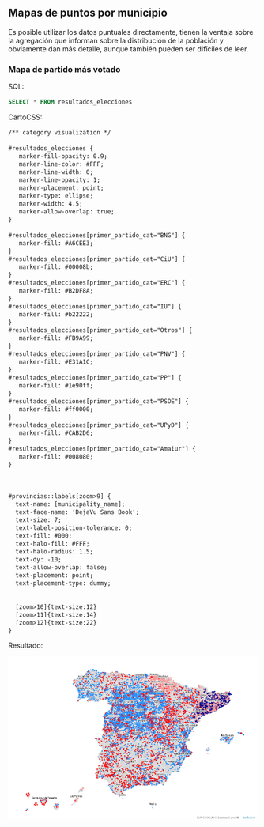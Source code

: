 ## Mapas de puntos por municipio

Es posible utilizar los datos puntuales directamente, tienen la ventaja sobre la agregación que informan sobre la distribución de la población y obviamente dan más detalle, aunque también pueden ser difíciles de leer.

### Mapa de partido más votado

SQL:

```sql
SELECT * FROM resultados_elecciones
```

CartoCSS:

```
/** category visualization */

#resultados_elecciones {
   marker-fill-opacity: 0.9;
   marker-line-color: #FFF;
   marker-line-width: 0;
   marker-line-opacity: 1;
   marker-placement: point;
   marker-type: ellipse;
   marker-width: 4.5;
   marker-allow-overlap: true;
}

#resultados_elecciones[primer_partido_cat="BNG"] {
   marker-fill: #A6CEE3;
}
#resultados_elecciones[primer_partido_cat="CiU"] {
   marker-fill: #00008b;
}
#resultados_elecciones[primer_partido_cat="ERC"] {
   marker-fill: #B2DF8A;
}
#resultados_elecciones[primer_partido_cat="IU"] {
   marker-fill: #b22222;
}
#resultados_elecciones[primer_partido_cat="Otros"] {
   marker-fill: #FB9A99;
}
#resultados_elecciones[primer_partido_cat="PNV"] {
   marker-fill: #E31A1C;
}
#resultados_elecciones[primer_partido_cat="PP"] {
   marker-fill: #1e90ff;
}
#resultados_elecciones[primer_partido_cat="PSOE"] {
   marker-fill: #ff0000;
}
#resultados_elecciones[primer_partido_cat="UPyD"] {
   marker-fill: #CAB2D6;
}
#resultados_elecciones[primer_partido_cat="Amaiur"] {
   marker-fill: #008080;
}



#provincias::labels[zoom>9] {
  text-name: [municipality_name];
  text-face-name: 'DejaVu Sans Book';
  text-size: 7;
  text-label-position-tolerance: 0;
  text-fill: #000;
  text-halo-fill: #FFF;
  text-halo-radius: 1.5;
  text-dy: -10;
  text-allow-overlap: false;
  text-placement: point;
  text-placement-type: dummy;
  
  
  [zoom>10]{text-size:12}
  [zoom>11]{text-size:14}
  [zoom>12]{text-size:22}
}
```
Resultado:


![](./imgs/01_mas_votado.png)